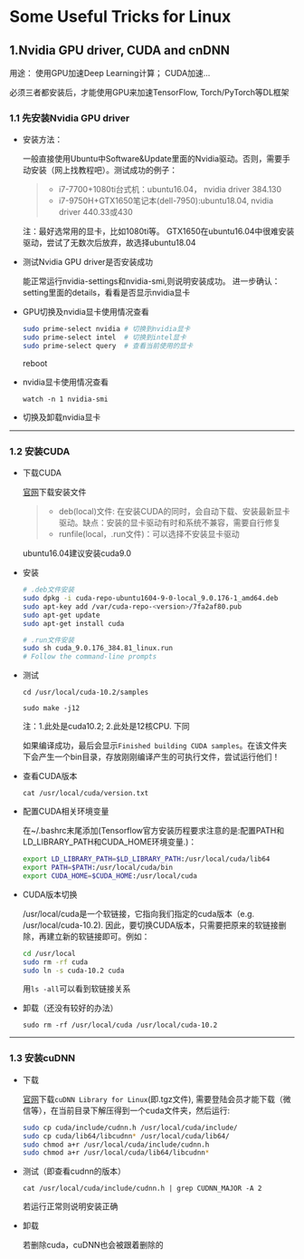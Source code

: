 # Some Useful Tricks for Linux

## 1.Nvidia GPU driver, CUDA and cnDNN

用途： 使用GPU加速Deep Learning计算； CUDA加速...

必须三者都安装后，才能使用GPU来加速TensorFlow, Torch/PyTorch等DL框架

### 1.1 先安装Nvidia GPU driver

* 安装方法：

    一般直接使用Ubuntu中Software&Update里面的Nvidia驱动。否则，需要手动安装（网上找教程吧）。测试成功的例子：
    >* i7-7700+1080ti台式机：ubuntu16.04， nvidia driver 384.130
    >* i7-9750H+GTX1650笔记本(dell-7950):ubuntu18.04, nvidia driver 440.33或430

    注：最好选常用的显卡，比如1080ti等。 GTX1650在ubuntu16.04中很难安装驱动，尝试了无数次后放弃，故选择ubuntu18.04

* 测试Nvidia GPU driver是否安装成功

    能正常运行nvidia-settings和nvidia-smi,则说明安装成功。
    进一步确认： setting里面的details，看看是否显示nvidia显卡

* GPU切换及nvidia显卡使用情况查看

    ```bash
    sudo prime-select nvidia # 切换到nvidia显卡
    sudo prime-select intel  # 切换到intel显卡
    sudo prime-select query  # 查看当前使用的显卡
    ```

    reboot

* nvidia显卡使用情况查看

    `watch -n 1 nvidia-smi`

* 切换及卸载nvidia显卡

 * * *

### 1.2 安装CUDA

* 下载CUDA

    [官网](https://developer.nvidia.com/cuda-toolkit-archive)下载安装文件
    >* deb(local)文件: 在安装CUDA的同时，会自动下载、安装最新显卡驱动。缺点：安装的显卡驱动有时和系统不兼容，需要自行修复
    >* runfile(local，.run文件)：可以选择不安装显卡驱动

    ubuntu16.04建议安装cuda9.0
* 安装

    ```bash
    # .deb文件安装
    sudo dpkg -i cuda-repo-ubuntu1604-9-0-local_9.0.176-1_amd64.deb
    sudo apt-key add /var/cuda-repo-<version>/7fa2af80.pub
    sudo apt-get update
    sudo apt-get install cuda

    # .run文件安装
    sudo sh cuda_9.0.176_384.81_linux.run
    # Follow the command-line prompts
    ```

* 测试

    `cd /usr/local/cuda-10.2/samples`

    `sudo make -j12`

    注：1.此处是cuda10.2; 2.此处是12核CPU. 下同

    如果编译成功，最后会显示`Finished building CUDA samples`。在该文件夹下会产生一个bin目录，存放刚刚编译产生的可执行文件，尝试运行他们！

* 查看CUDA版本

    `cat /usr/local/cuda/version.txt`

* 配置CUDA相关环境变量

    在~/.bashrc末尾添加(Tensorflow官方安装历程要求注意的是:配置PATH和LD_LIBRARY_PATH和CUDA_HOME环境变量.)：

    ```bash
    export LD_LIBRARY_PATH=$LD_LIBRARY_PATH:/usr/local/cuda/lib64
    export PATH=$PATH:/usr/local/cuda/bin
    export CUDA_HOME=$CUDA_HOME:/usr/local/cuda
    ```

* CUDA版本切换

    /usr/local/cuda是一个软链接，它指向我们指定的cuda版本（e.g. /usr/local/cuda-10.2). 因此，要切换CUDA版本，只需要把原来的软链接删除，再建立新的软链接即可。例如：

    ```bash
    cd /usr/local
    sudo rm -rf cuda
    sudo ln -s cuda-10.2 cuda
    ```

    用`ls -all`可以看到软链接关系

* 卸载（还没有较好的办法）

    `sudo rm -rf /usr/local/cuda /usr/local/cuda-10.2`

 * * *

### 1.3 安装cuDNN

* 下载

    [官网](https://developer.nvidia.com/rdp/cudnn-archive)下载`cuDNN Library for Linux`(即.tgz文件), 需要登陆会员才能下载（微信等），在当前目录下解压得到一个cuda文件夹，然后运行:

    ```bash
    sudo cp cuda/include/cudnn.h /usr/local/cuda/include/
    sudo cp cuda/lib64/libcudnn* /usr/local/cuda/lib64/
    sudo chmod a+r /usr/local/cuda/include/cudnn.h
    sudo chmod a+r /usr/local/cuda/lib64/libcudnn*
    ```

* 测试（即查看cudnn的版本）

    `cat /usr/local/cuda/include/cudnn.h | grep CUDNN_MAJOR -A 2`

    若运行正常则说明安装正确

* 卸载

    若删除cuda，cuDNN也会被跟着删除的
